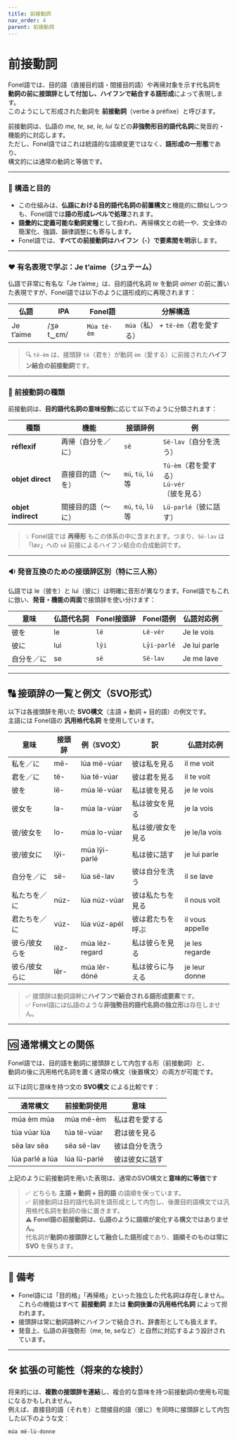 ```yaml
---
title: 前接動詞
nav_order: 4
parent: 前接動詞
---
```


# 前接動詞

Fonel語では、目的語（直接目的語・間接目的語）や再帰対象を示す代名詞を  
**動詞の前に接頭辞として付加し、ハイフンで結合する語形成**によって表現します。  
このようにして形成された動詞を **前接動詞**（verbe à préfixe）と呼びます。

前接動詞は、仏語の *me, te, se, le, lui* などの**非強勢形目的語代名詞**に発音的・機能的に対応します。  
ただし、Fonel語ではこれは統語的な語順変更ではなく、**語形成の一形態**であり、  
構文的には通常の動詞と等価です。

---

### 🔹 構造と目的

- この仕組みは、**仏語における目的語代名詞の前置構文**と機能的に類似しつつも、Fonel語では**語の形成レベルで処理**されます。
- **語彙的に定義可能な動詞変種**として扱われ、再帰構文との統一や、文全体の簡潔化、強調、韻律調整にも寄与します。
- Fonel語では、**すべての前接動詞はハイフン（-）で要素間を明示**します。

---

### ❤️ 有名表現で学ぶ：**Je t’aime（ジュテーム）**

仏語で非常に有名な「Je t’aime」は、目的語代名詞 *te* を動詞 *aimer* の前に置いた表現ですが、Fonel語では以下のように語形成的に再現されます：

| 仏語       | IPA              | Fonel語           | 分解構造                                |
|------------|------------------|-------------------|-----------------------------------------|
| Je t’aime | /ʒə t‿ɛm/        | `Múa të-èm`       | `múa`（私） + `të-èm`（君を愛する）     |

> 🔍 `të-èm` は、接頭辞 `të`（君を）が動詞 `èm`（愛する）に前接された**ハイフン結合の前接動詞**です。  

---

### 🧱 前接動詞の種類

前接動詞は、**目的語代名詞の意味役割**に応じて以下のように分類されます：

| 種類                | 機能                   | 接頭辞例           | 例                                            |
|---------------------|------------------------|--------------------|-----------------------------------------------|
| **réflexif**        | 再帰（自分を／に）     | `së`               | `Së-lav`（自分を洗う）                        |
| **objet direct**    | 直接目的語（〜を）     | `mú`, `tú`, `lú`等 | `Tú-èm`（君を愛する）<br>`Lú-vér`（彼を見る） |
| **objet indirect**  | 間接目的語（〜に）     | `mú`, `tú`, `lü`等 | `Lü-parlé`（彼に話す）                        |

> 💡 Fonel語では **再帰形** もこの体系の中に含まれます。つまり、`Së-lav` は「lav」への `së` 前接によるハイフン結合の合成動詞です。


---
### 🔉 発音互換のための接頭辞区別（特に三人称）

仏語では le（彼を）と lui（彼に）は明確に音形が異なります。Fonel語でもこれに倣い、**発音・機能の両面**で接頭辞を使い分けます：

| 意味         | 仏語代名詞  | Fonel接頭辞   | Fonel語例        | 仏語対応例         |
|--------------|-------------|---------------|------------------|--------------------|
| 彼を         | le          | `lë`          | `Lë-vér`         | Je le vois         |
| 彼に         | lui         | `lŷi`         | `Lŷi-parlé`      | Je lui parle       |
| 自分を／に   | se          | `së`          | `Së-lav`         | Je me lave         |

---

## 🔠 接頭辞の一覧と例文（SVO形式）

以下は各接頭辞を用いた **SVO構文**（主語 + 動詞 + 目的語）の例文です。  
主語には Fonel語の **汎用格代名詞** を使用しています。

| 意味           | 接頭辞 | 例（SVO文）            | 訳                       | 仏語対応例           |
|----------------|--------|------------------------|--------------------------|----------------------|
| 私を／に       | më-    | lúa më-vúar            | 彼は私を見る             | il me voit           |
| 君を／に       | të-    | lúa të-vúar            | 彼は君を見る             | il te voit           |
| 彼を           | lë-    | múa lë-vúar            | 私は彼を見る             | je le vois           |
| 彼女を         | la-    | múa la-vúar            | 私は彼女を見る           | je la vois           |
| 彼/彼女を      | lo-    | múa lo-vúar            | 私は彼/彼女を見る        | je le/la vois        |
| 彼/彼女に      | lŷi-   | múa lŷi-parlé          | 私は彼に話す             | je lui parle         |
| 自分を／に     | së-    | lúa së-lav             | 彼は自分を洗う           | il se lave           |
| 私たちを／に   | núz-   | lúa núz-vúar           | 彼は私たちを見る         | il nous voit         |
| 君たちを／に   | vúz-   | lúa vúz-apél           | 彼は君たちを呼ぶ         | il vous appelle      |
| 彼ら/彼女らを  | lëz-   | múa lëz-regard         | 私は彼らを見る           | je les regarde       |
| 彼ら/彼女らに  | lêr-   | múa lêr-dóné           | 私は彼らに与える         | je leur donne        |




> ✅ 接頭辞は動詞語幹に**ハイフンで結合される語形成要素**です。  
> ✅ Fonel語には仏語のような**非強勢目的語代名詞の独立形**は存在しません。

---

## 🆚 通常構文との関係

Fonel語では、目的語を動詞に接頭辞として内包する形（前接動詞）と、  
動詞の後に汎用格代名詞を置く通常の構文（後置構文）の両方が可能です。

以下は同じ意味を持つ文の **SVO構文** による比較です：

| 通常構文         | 前接動詞使用       | 意味             |
|------------------|--------------------|------------------|
| múa èm múa       | múa më-èm          | 私は君を愛する   |
| túa vúar lúa     | túa të-vúar        | 君は彼を見る     |
| sëa lav sëa      | sëa së-lav         | 彼は自分を洗う   |
| lúa parlé a lúa  | lúa lü-parlé       | 彼は彼女に話す   |


上記のように前接動詞を用いた表現は、通常のSVO構文と**意味的に等価**です


> ✅ どちらも **主語 + 動詞 + 目的語** の語順を保っています。  
> ✅ 前接動詞は目的語代名詞を語形成として内包し、後置目的語構文では汎用格代名詞を動詞の後に置きます。  
> ⚠️ **Fonel語の前接動詞は、仏語のように語順が変化する構文ではありません。**  
> 代名詞が**動詞の接頭辞として融合した語形成**であり、**語順そのものは常に SVO** を保ちます。

---

## 📘 備考

- Fonel語には「目的格」「再帰格」といった独立した代名詞は存在しません。  
  これらの機能はすべて **前接動詞** または **動詞後置の汎用格代名詞** によって担われます。
- 接頭辞は常に動詞語幹にハイフンで結合され、辞書形としても扱えます。
- 発音上、仏語の非強勢形（me, te, seなど）と自然に対応するよう設計されています。

---

## 🛠 拡張の可能性（将来的な検討）

将来的には、**複数の接頭辞を連結**し、複合的な意味を持つ前接動詞の使用も可能になるかもしれません。  
例えば、直接目的語（それを）と間接目的語（彼に）を同時に接頭辞として内包した以下のような文：

```fonel
múa më-lü-donne

